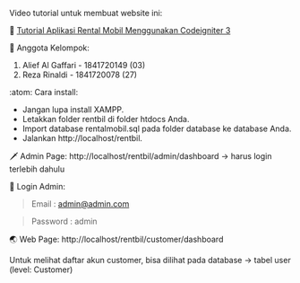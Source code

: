 Video tutorial untuk membuat website ini:

🎥 [Tutorial Aplikasi Rental Mobil Menggunakan Codeigniter 3](https://www.youtube.com/playlist?list=PLce3Eyp7oY9_bqW9EDki6-HLZgMvY6CP3)

🧥 Anggota Kelompok:
1. Alief Al Gaffari - 1841720149 (03)
2. Reza Rinaldi     - 1841720078 (27)

:atom: Cara install:

- Jangan lupa install XAMPP.
- Letakkan folder rentbil di folder htdocs Anda.
- Import database rentalmobil.sql pada folder database ke database Anda.
- Jalankan http://localhost/rentbil.

🗡️ Admin Page:
http://localhost/rentbil/admin/dashboard -> harus login terlebih dahulu

🤺 Login Admin:
> Email       : admin@admin.com

> Password    : admin

🌏 Web Page:
http://localhost/rentbil/customer/dashboard

Untuk melihat daftar akun customer, bisa dilihat pada database -> tabel user (level: Customer)


